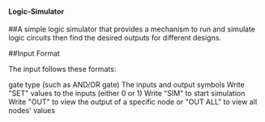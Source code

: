 #### Logic-Simulator
##A simple logic simulator that provides a mechanism to run and simulate logic circuits then find the desired outputs for different designs.

##Input Format

The input follows these formats:

gate type (such as AND/OR gate)
The inputs and output symbols
Write "SET" values to the inputs (either 0 or 1)
Write "SIM" to start simulation
Write "OUT" to view the output of a specific node or "OUT ALL" to view all nodes' values

